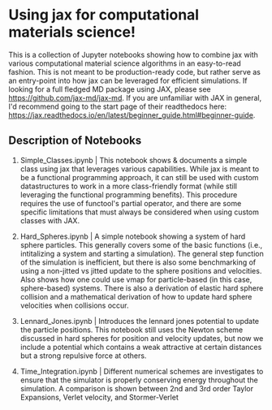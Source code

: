 # Using jax for computational materials science!
This is a collection of Jupyter notebooks showing how to combine jax with various computational material science algorithms in an easy-to-read fashion. This is not meant to be production-ready code, but rather serve as an entry-point into how jax can be leveraged for efficient simulations. If looking for a full fledged MD package using JAX, please see https://github.com/jax-md/jax-md. If you are unfamiliar with JAX in general, I'd recommend going to the start page of their readthedocs here: https://jax.readthedocs.io/en/latest/beginner_guide.html#beginner-guide. 

## Description of Notebooks

1)   Simple_Classes.ipynb   | This notebook shows & documents a simple class using jax that leverages various capabilities. While jax is meant to be a functional programming approach, it can still be used with custom datastructures to work in a more class-friendly format (while still leveraging the functional programming benefits). This procedure requires the use of functool's partial operator, and there are some specific limitations that must always be considered when using custom classes with JAX.

2)   Hard_Spheres.ipynb     | A simple notebook showing a system of hard sphere particles. This generally covers some of the basic functions (i.e., intitalizing a system and starting a simulation). The general step function of the simulation is inefficient, but there is also some benchmarking of using a non-jitted vs jitted update to the sphere positions and velocities. Also shows how one could use vmap for particle-based (in this case, sphere-based) systems. There is also a derivation of elastic hard sphere collision and a mathematical derivation of how to update hard sphere velocities when collisions occur.

3)   Lennard_Jones.ipynb    | Introduces the lennard jones potential to update the particle positions. This notebook still uses the Newton scheme discussed in hard spheres for position and velocity updates, but now we include a potential which contains a weak attractive at certain distances but a strong repulsive force at others.

4)   Time_Integration.ipynb | Different numerical schemes are investigates to ensure that the simulator is properly conserving energy throughout the simulation. A comparison is shown between 2nd and 3rd order Taylor Expansions, Verlet velocity, and Stormer-Verlet
